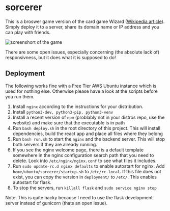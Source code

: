 # sorcerer

This is a broswer game version of the card game Wizard ([Wikipedia article](https://en.wikipedia.org/wiki/Wizard_(card_game))). 
Simply deploy it to a server, share its domain name or IP address and you can play with friends.

![screenshort of the game](https://i.imgur.com/7qsGWjE.png)

There are some open issues, especially concerning (the absolute lack of) responsivness, but it does what it is supposed to do!

## Deployment

The following works fine with a Free Tier AWS Ubuntu instance which is used for nothing else. 
Otherwise please have a look at the scripts before you run them.

1. Install `nginx` according to the instructions for your distribution.
2. Install `python3-dev, python3-pip, python3-venv`
3. Install a recent version of `npm` (problably not in your distros repo, use the website) and make
  sure that the executable is in path
4. Run `bash deploy.sh` in the root directory of this project. 
  This will install dependencies, build the react app and place all files where
  they belong
5. Run `bash run.sh` to start the `nginx` and the backend server. This will stop
  both servers if they are already running.
6. If you see the nginx welcome page, there is a default template somewhere in the nginx
  configuration search path that you need to delete. Look into `/etc/nginx/nginx.conf` to see
  what files it includes.
8. Run `sudo update-rc.d nginx defaults` to enable autostart for nginx. 
   Add `home/ubuntu/sorcerer/startup.sh` to `/etc/rc.local`. If this file does not exist, 
   you can copy the version in `deployment/` to `/etc/`. This enables autostart for flask.
7. To stop the servers, run `killall flask` and `sudo service nginx stop`

Note: This is quite hacky because I need to use the flask development server instead
of gunicorn (thats an open issue).
